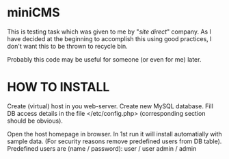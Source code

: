 miniCMS
=======

This is testing task which was given to me by "*site direct*" company.
As I have decided at the beginning to accomplish this using good practices, I don't want this to be thrown to recycle bin.

Probably this code may be useful for someone (or even for me) later.


HOW TO INSTALL
==============

Create (virtual) host in you web-server.
Create new MySQL database.
Fill DB access details in the file </etc/config.php> (corresponding section should be obvious).

Open the host homepage in browser. In 1st run it will install automatially with sample data.
(For security reasons remove predefined users from DB table).
Predefined users are (name / password): 
user / user
admin / admin
